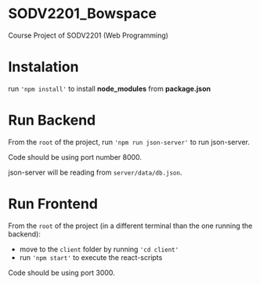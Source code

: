 # SODV2201_Bowspace
Course Project of SODV2201 (Web Programming)

# Instalation
run `'npm install'` to install **node_modules** from **package.json**

# Run Backend
From the `root` of the project, run `'npm run json-server'` to run json-server.

Code should be using port number 8000.

json-server will be reading from `server/data/db.json`.

# Run Frontend
From the `root` of the project (in a different terminal than the one running the backend):
- move to the `client` folder by running `'cd client'`
- run `'npm start'` to execute the react-scripts

Code should be using port 3000.